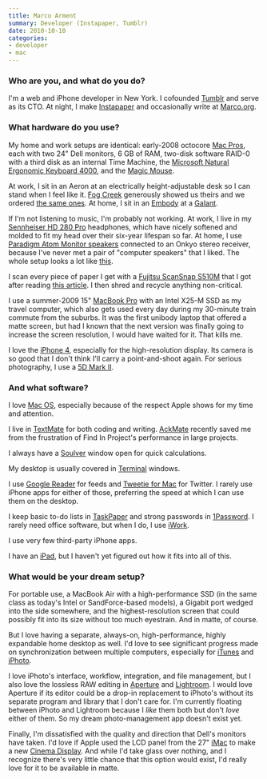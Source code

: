 ```yaml
---
title: Marco Arment
summary: Developer (Instapaper, Tumblr)
date: 2010-10-10
categories:
- developer
- mac
---
```


### Who are you, and what do you do?

I'm a web and iPhone developer in New York. I cofounded [Tumblr][] and serve as its CTO. At night, I make [Instapaper][] and occasionally write at [Marco.org](http://marco.org/ "Marco's website.").

### What hardware do you use?

My home and work setups are identical: early-2008 octocore [Mac Pros][mac-pro], each with two 24" Dell monitors, 6 GB of RAM, two-disk software RAID-0 with a third disk as an internal Time Machine, the [Microsoft Natural Ergonomic Keyboard 4000][natural-ergonomic-keyboard-4000], and the [Magic Mouse][magic-mouse].

At work, I sit in an Aeron at an electrically height-adjustable desk so I can stand when I feel like it. [Fog Creek](http://www.fogcreek.com/ "Software developers of software for developers.") generously showed us theirs and we ordered [the same ones](http://www.joelonsoftware.com/items/2008/06/06.html "Joel's post on the desks they got for Fog Creek."). At home, I sit in an [Embody][] at a [Galant][].

If I'm not listening to music, I'm probably not working. At work, I live in my [Sennheiser HD 280 Pro][hd-280-pro] headphones, which have nicely softened and molded to fit my head over their six-year lifespan so far. At home, I use [Paradigm Atom Monitor speakers][atom-monitor] connected to an Onkyo stereo receiver, because I've never met a pair of "computer speakers" that I liked. The whole setup looks a lot like [this](http://www.marco.org/205544054 "Marco's post on his computer setup.").

I scan every piece of paper I get with a [Fujitsu ScanSnap S510M][scansnap-s510m] that I got after reading [this article](http://www.43folders.com/2007/11/06/palimpsest-guide-mostly-paperless-life "The 43 Folders post on a paperless life."). I then shred and recycle anything non-critical.

I use a summer-2009 15" [MacBook Pro][macbook-pro] with an Intel X25-M SSD as my travel computer, which also gets used every day during my 30-minute train commute from the suburbs. It was the first unibody laptop that offered a matte screen, but had I known that the next version was finally going to increase the screen resolution, I would have waited for it. That kills me.

I love the [iPhone 4][iphone-4], especially for the high-resolution display. Its camera is so good that I don't think I'll carry a point-and-shoot again. For serious photography, I use a [5D Mark II][eos-5d-mark-ii].

### And what software?

I love [Mac OS][macos], especially because of the respect Apple shows for my time and attention.

I live in [TextMate][] for both coding and writing. [AckMate][] recently saved me from the frustration of Find In Project's performance in large projects.

I always have a [Soulver][] window open for quick calculations.

My desktop is usually covered in [Terminal][] windows.

I use [Google Reader][google-reader] for feeds and [Tweetie for Mac][tweetie] for Twitter. I rarely use iPhone apps for either of those, preferring the speed at which I can use them on the desktop.

I keep basic to-do lists in [TaskPaper][] and strong passwords in [1Password][]. I rarely need office software, but when I do, I use [iWork][].

I use very few third-party iPhone apps.

I have an [iPad][], but I haven't yet figured out how it fits into all of this.

### What would be your dream setup?

For portable use, a MacBook Air with a high-performance SSD (in the same class as today's Intel or SandForce-based models), a Gigabit port wedged into the side somewhere, and the highest-resolution screen that could possibly fit into its size without too much eyestrain. And in matte, of course.

But I love having a separate, always-on, high-performance, highly expandable home desktop as well. I'd love to see significant progress made on synchronization between multiple computers, especially for [iTunes][] and [iPhoto][].

I love iPhoto's interface, workflow, integration, and file management, but I also love the lossless RAW editing in [Aperture][] and [Lightroom][]. I would love Aperture if its editor could be a drop-in replacement to iPhoto's without its separate program and library that I don't care for. I'm currently floating between iPhoto and Lightroom because I *like* them both but don't *love* either of them. So my dream photo-management app doesn't exist yet.

Finally, I'm dissatisfied with the quality and direction that Dell's monitors have taken. I'd love if Apple used the LCD panel from the 27" [iMac][] to make a new [Cinema Display][cinema-display]. And while I'd take glass over nothing, and I recognize there's very little chance that this option would exist, I'd really love for it to be available in matte.

[1password]: https://1password.com "Password management software for Mac OS X."
[ackmate]: https://github.com/protocool/AckMate "A TextMate plugin for running Ack."
[aperture]: https://en.wikipedia.org/wiki/Aperture_(software) "Photo editing and management software for Mac OS X."
[atom-monitor]: https://www.paradigm.com/products-current/atom-monitor "Speakers."
[cinema-display]: https://en.wikipedia.org/wiki/Apple_Cinema_Display "An LCD display."
[embody]: https://www.hermanmiller.com/products/seating/office-chairs/embody-chairs/ "An ergonomic work chair."
[eos-5d-mark-ii]: http://web.archive.org/web/20151104220940/http://www.usa.canon.com/cusa/support/consumer/eos_slr_camera_systems/eos_digital_slr_cameras/eos_5d_mark_ii "A 21 megapixel DSLR."
[galant]: http://web.archive.org/web/20150401122015/http://www.ikea.com/us/en/catalog/products/S29806818/ "An office desk."
[google-reader]: https://en.wikipedia.org/wiki/Google_Reader "A web-based feed reader."
[hd-280-pro]: http://web.archive.org/web/20221206010356/https://www.amazon.com/Sennheiser-HD-280-Pro-Headphones/dp/B000065BPB/ "Closed stereo headphones."
[imac]: https://www.apple.com/imac-24/ "An all-in-one computer."
[instapaper]: http://web.archive.org/web/20221226091924/https://www.instapaper.com/ "A web tool for saving pages to read later."
[ipad]: https://www.apple.com/ipad/ "A tablet device."
[iphone-4]: https://en.wikipedia.org/wiki/IPhone_4 "A smartphone."
[iphoto]: https://en.wikipedia.org/wiki/IPhoto "Photo management software for the Mac."
[itunes]: https://www.apple.com/itunes/ "A jukebox application and online store."
[iwork]: https://en.wikipedia.org/wiki/IWork "An office suite for the Mac."
[lightroom]: https://www.adobe.com/products/photoshop-lightroom.html "Photo management and editing software."
[mac-pro]: https://www.apple.com/mac-pro/ "The Intel-based Mac tower computer."
[macbook-pro]: https://www.apple.com/macbook-pro/ "A laptop."
[macos]: https://en.wikipedia.org/wiki/MacOS "An operating system for Mac hardware."
[magic-mouse]: https://en.wikipedia.org/wiki/Magic_Mouse "A multi-touch mouse."
[natural-ergonomic-keyboard-4000]: https://www.microsoft.com/accessories/en-us/p/natural-ergonomic-keyboard-4000 "An ergonomic USB-based keyboard."
[scansnap-s510m]: https://www.fujitsu.com/us/products/computing/peripheral/scanners/scansnap/ "A sheet-fed scanner for the Mac."
[soulver]: https://acqualia.com/soulver/ "A Mac application that's a cross between a spreadsheet and a calculator."
[taskpaper]: https://www.hogbaysoftware.com/products/taskpaper "A simple task/to do list application for the Mac."
[terminal]: https://en.wikipedia.org/wiki/Terminal_(OS_X) "A console application included with Mac OS X."
[textmate]: https://macromates.com/ "A text editor for the Mac."
[tumblr]: https://www.tumblr.com/ "An online personal publishing platform."
[tweetie]: https://en.wikipedia.org/wiki/Tweetie "A Twitter client for the Mac."
